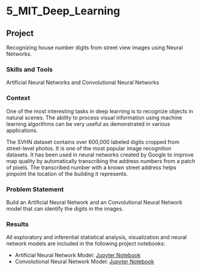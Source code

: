 # 5_MIT_Deep_Learning
## Project
Recognizing house number digits from street view images using Neural Networks.

### Skills and Tools
Artificial Neural Networks and Convolutional Neural Networks

### Context
One of the most interesting tasks in deep learning is to recognize objects in natural scenes. The ability to process visual information using machine learning algorithms can be very useful as demonstrated in various applications.

The SVHN dataset contains over 600,000 labeled digits cropped from street-level photos. It is one of the most popular image recognition datasets. It has been used in neural networks created by Google to improve map quality by automatically transcribing the address numbers from a patch of pixels. The transcribed number with a known street address helps pinpoint the location of the building it represents.

### Problem Statement
Build an Artificial Neural Network and an Convolutional Neural Network model that can identify the digits in the images.

### Results
All exploratory and inferential statistical analysis, visualization and neural network models are included in the following project notebooks:
- Artificial Neural Network Model: [Jupyter Notebook](NN_Project_Learner_Notebook_SVHN%20.ipynb)
- Convolutional Neural Network Model: [Jupyter Notebook](CNN_Project_Learner_Notebook_SVHN.ipynb) 

